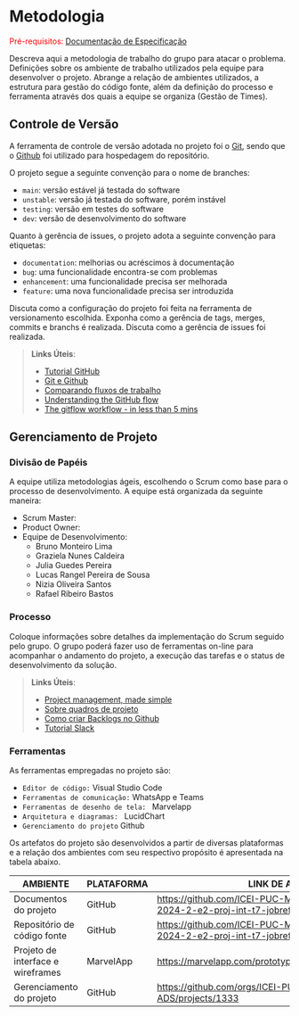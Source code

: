 
# Metodologia

<span style="color:red">Pré-requisitos: <a href="2-Especificação do Projeto.md"> Documentação de Especificação</a></span>

Descreva aqui a metodologia de trabalho do grupo para atacar o problema. Definições sobre os ambiente de trabalho utilizados pela  equipe para desenvolver o projeto. Abrange a relação de ambientes utilizados, a estrutura para gestão do código fonte, além da definição do processo e ferramenta através dos quais a equipe se organiza (Gestão de Times).

## Controle de Versão

A ferramenta de controle de versão adotada no projeto foi o
[Git](https://git-scm.com/), sendo que o [Github](https://github.com)
foi utilizado para hospedagem do repositório.

O projeto segue a seguinte convenção para o nome de branches:

- `main`: versão estável já testada do software
- `unstable`: versão já testada do software, porém instável
- `testing`: versão em testes do software
- `dev`: versão de desenvolvimento do software

Quanto à gerência de issues, o projeto adota a seguinte convenção para
etiquetas:

- `documentation`: melhorias ou acréscimos à documentação
- `bug`: uma funcionalidade encontra-se com problemas
- `enhancement`: uma funcionalidade precisa ser melhorada
- `feature`: uma nova funcionalidade precisa ser introduzida

Discuta como a configuração do projeto foi feita na ferramenta de versionamento escolhida. Exponha como a gerência de tags, merges, commits e branchs é realizada. Discuta como a gerência de issues foi realizada.

> **Links Úteis**:
> - [Tutorial GitHub](https://guides.github.com/activities/hello-world/)
> - [Git e Github](https://www.youtube.com/playlist?list=PLHz_AreHm4dm7ZULPAmadvNhH6vk9oNZA)
>  - [Comparando fluxos de trabalho](https://www.atlassian.com/br/git/tutorials/comparing-workflows)
> - [Understanding the GitHub flow](https://guides.github.com/introduction/flow/)
> - [The gitflow workflow - in less than 5 mins](https://www.youtube.com/watch?v=1SXpE08hvGs)

## Gerenciamento de Projeto

### Divisão de Papéis

A equipe utiliza metodologias ágeis, escolhendo o Scrum como base para o processo de desenvolvimento. A equipe está organizada da seguinte maneira:
- Scrum Master:
- Product Owner:
- Equipe de Desenvolvimento:
  - Bruno Monteiro Lima
  - Graziela Nunes Caldeira
  - Julia Guedes Pereira
  - Lucas Rangel Pereira de Sousa
  - Nizia Oliveira Santos
  - Rafael Ribeiro Bastos

### Processo

Coloque  informações sobre detalhes da implementação do Scrum seguido pelo grupo. O grupo poderá fazer uso de ferramentas on-line para acompanhar o andamento do projeto, a execução das tarefas e o status de desenvolvimento da solução.
 
> **Links Úteis**:
> - [Project management, made simple](https://github.com/features/project-management/)
> - [Sobre quadros de projeto](https://docs.github.com/pt/github/managing-your-work-on-github/about-project-boards)
> - [Como criar Backlogs no Github](https://www.youtube.com/watch?v=RXEy6CFu9Hk)
> - [Tutorial Slack](https://slack.com/intl/en-br/)

### Ferramentas

As ferramentas empregadas no projeto são:

- `Editor de código:` Visual Studio Code
- `Ferramentas de comunicação:` WhatsApp e Teams
- `Ferramentas de desenho de tela: ` Marvelapp
- `Arquitetura e diagramas: ` LucidChart
- `Gerenciamento do projeto` Github

Os artefatos do projeto são desenvolvidos a partir de diversas plataformas e a relação dos ambientes com seu respectivo propósito é apresentada na tabela abaixo.

| AMBIENTE | PLATAFORMA |LINK DE ACESSO                 |
|--------------------|--------------------------------------------------------------------------------|----------------------------------------|
|Documentos do projeto | GitHub | https://github.com/ICEI-PUC-Minas-PMV-ADS/pmv-ads-2024-2-e2-proj-int-t7-jobrefugio/tree/main/docs |
|Repositório de código fonte  | GitHub | https://github.com/ICEI-PUC-Minas-PMV-ADS/pmv-ads-2024-2-e2-proj-int-t7-jobrefugio  |
|Projeto de interface e wireframes | MarvelApp | https://marvelapp.com/prototype/fda496i/screen/95488794 |
|Gerenciamento do projeto  | GitHub | https://github.com/orgs/ICEI-PUC-Minas-PMV-ADS/projects/1333 |
